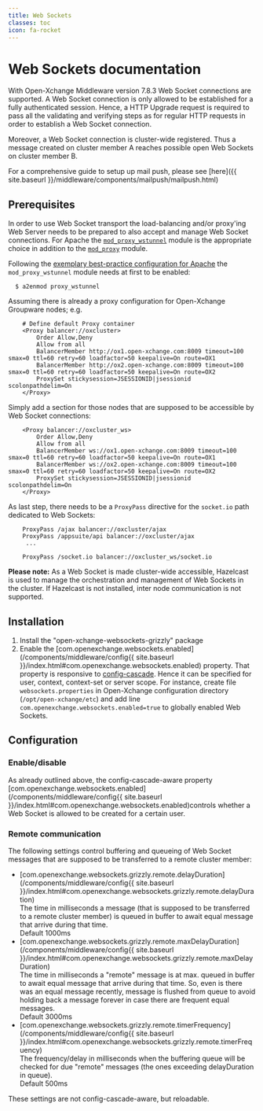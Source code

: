 ```yaml
---
title: Web Sockets
classes: toc
icon: fa-rocket
---
```


# Web Sockets documentation

With Open-Xchange Middleware version 7.8.3 Web Socket connections are supported. A Web Socket connection is only allowed to be established for a fully authenticated session. Hence, a HTTP Upgrade request is required to pass all the validating and verifying steps as for regular HTTP requests in order to establish a Web Socket connection.

Moreover, a Web Socket connection is cluster-wide registered. Thus a message created on cluster member A reaches possible open Web Sockets on cluster member B.

For a comprehensive guide to setup up mail push, please see [here]({{ site.baseurl }}/middleware/components/mailpush/mailpush.html)

## Prerequisites

In order to use Web Socket transport the load-balancing and/or proxy'ing Web Server needs to be prepared to also
accept and manage Web Socket connections. For Apache the [`mod_proxy_wstunnel`](https://httpd.apache.org/docs/2.4/mod/mod_proxy_wstunnel.html)
module is the appropriate choice in addition to the [`mod_proxy`](https://httpd.apache.org/docs/2.4/mod/mod_proxy.html) module.

Following the [exemplary best-practice configuration for Apache](http://oxpedia.org/wiki/index.php?title=AppSuite:Grizzly#Apache_configuration)
the `mod_proxy_wstunnel` module needs at first to be enabled:

```
  $ a2enmod proxy_wstunnel
```

Assuming there is already a proxy configuration for Open-Xchange Groupware nodes; e.g.

```
    # Define default Proxy container
    <Proxy balancer://oxcluster>
        Order Allow,Deny
        Allow from all
        BalancerMember http://ox1.open-xchange.com:8009 timeout=100 smax=0 ttl=60 retry=60 loadfactor=50 keepalive=On route=OX1
        BalancerMember http://ox2.open-xchange.com:8009 timeout=100 smax=0 ttl=60 retry=60 loadfactor=50 keepalive=On route=OX2
        ProxySet stickysession=JSESSIONID|jsessionid scolonpathdelim=On
    </Proxy>
```

Simply add a section for those nodes that are supposed to be accessible by Web Socket connections:

```
    <Proxy balancer://oxcluster_ws>
        Order Allow,Deny
        Allow from all
        BalancerMember ws://ox1.open-xchange.com:8009 timeout=100 smax=0 ttl=60 retry=60 loadfactor=50 keepalive=On route=OX1
        BalancerMember ws://ox2.open-xchange.com:8009 timeout=100 smax=0 ttl=60 retry=60 loadfactor=50 keepalive=On route=OX2
        ProxySet stickysession=JSESSIONID|jsessionid scolonpathdelim=On
    </Proxy>
```

As last step, there needs to be a `ProxyPass` directive for the `socket.io` path dedicated to Web Sockets:

```
    ProxyPass /ajax balancer://oxcluster/ajax
    ProxyPass /appsuite/api balancer://oxcluster/ajax
     ...

    ProxyPass /socket.io balancer://oxcluster_ws/socket.io
```

**Please note:**
As a Web Socket is made cluster-wide accessible, Hazelcast is used to manage the orchestration and management of Web Sockets in the cluster. If Hazelcast is not installed, inter node communication is not supported.

## Installation

1. Install the "open-xchange-websockets-grizzly" package
2. Enable the [com.openexchange.websockets.enabled](/components/middleware/config{{ site.baseurl }}/index.html#com.openexchange.websockets.enabled) property.
   That property is responsive to [config-cascade](http://oxpedia.org/wiki/index.php?title=ConfigCascade). Hence it can be specified for user, context, context-set or server scope.
   For instance, create file `websockets.properties` in Open-Xchange configuration directory (`/opt/open-xchange/etc`) and add line `com.openexchange.websockets.enabled=true` to globally enabled Web Sockets.

## Configuration

### Enable/disable

As already outlined above, the config-cascade-aware property [com.openexchange.websockets.enabled](/components/middleware/config{{ site.baseurl }}/index.html#com.openexchange.websockets.enabled)controls whether a Web Socket is allowed to be created for a certain user.

### Remote communication

The following settings control buffering and queueing of Web Socket messages that are supposed to be transferred to a remote cluster member:

* [com.openexchange.websockets.grizzly.remote.delayDuration](/components/middleware/config{{ site.baseurl }}/index.html#com.openexchange.websockets.grizzly.remote.delayDuration)  
  The time in milliseconds a message (that is supposed to be transferred to a remote cluster member)
  is queued in buffer to await equal message that arrive during that time.  
  Default 1000ms
* [com.openexchange.websockets.grizzly.remote.maxDelayDuration](/components/middleware/config{{ site.baseurl }}/index.html#com.openexchange.websockets.grizzly.remote.maxDelayDuration)  
  The time in milliseconds a "remote" message is at max. queued in buffer to await
  equal message that arrive during that time. So, even is there was an equal
  message recently, message is flushed from queue to avoid holding back a
  message forever in case there are frequent equal messages.  
  Default 3000ms
* [com.openexchange.websockets.grizzly.remote.timerFrequency](/components/middleware/config{{ site.baseurl }}/index.html#com.openexchange.websockets.grizzly.remote.timerFrequency)  
  The frequency/delay in milliseconds when the buffering queue will be checked for due
  "remote" messages (the ones exceeding delayDuration in queue).  
  Default 500ms

These settings are not config-cascade-aware, but reloadable.


